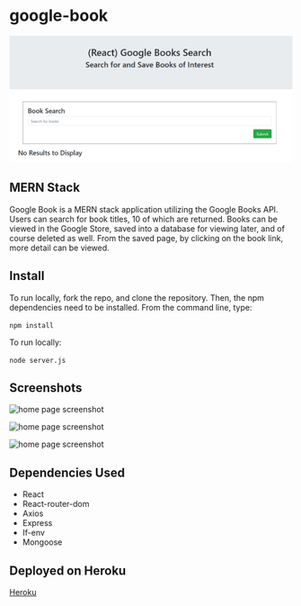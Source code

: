 # google-book

![home page screenshot](./client/public/images/home.png)

## MERN Stack

Google Book is a MERN stack application utilizing the Google Books API.  Users can search for book titles, 10 of which are returned.  Books can be viewed in the Google Store, saved into a database for viewing later, and of course deleted as well.  From the saved page, by clicking on the book link, more detail can be viewed.

## Install

To run locally, fork the repo, and clone the repository.  Then, the npm dependencies need to be installed.  From the command line, type:

```npm install```

To run locally:

```node server.js```

## Screenshots

![home page screenshot](./client/public/images/search.png)

![home page screenshot](./client/public/images/saved.png)

![home page screenshot](./client/public/images/view.png)


## Dependencies Used

* React
* React-router-dom
* Axios
* Express
* If-env
* Mongoose

## Deployed on Heroku

[Heroku](https://google-book2020.herokuapp.com/search)




